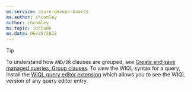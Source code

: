 ```yaml
---
ms.service: azure-devops-boards
ms.author: chcomley
author: chcomley
ms.topic: include
ms.date: 06/29/2022
---
```



> [!TIP]  
> To understand how `AND/OR` clauses are grouped, see [Create and save managed queries, Group clauses](../queries/using-queries.md#group-clauses). To view the WIQL syntax for a query, install the [WIQL query editor extension](https://marketplace.visualstudio.com/items?itemName=ottostreifel.wiql-editor) which allows you to see the WIQL version of any query editor entry.
